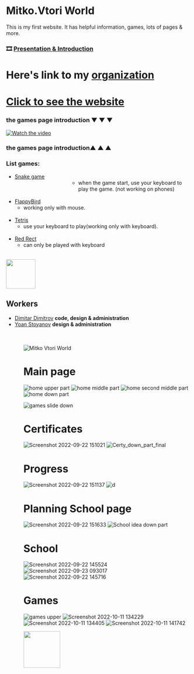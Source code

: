 # Mitko.Vtori World

This is my first website. It has helpful information, games, lots of pages & more.
<br>
### 🎞 [Presentation & Introduction](https://github.com/MitkoVtori/Mitko.Vtori-World/files/9764729/Welcome.to.Mitko.Vtori-World.pptx)

# Here's link to my <a href="https://github.com/Mitko-Vtori-World">organization</a>
# <a href="https://Mitko-Vtori-World.github.io">Click to see the website</a>
### the games page introduction ▼ ▼ ▼
[![Watch the video](https://user-images.githubusercontent.com/112943652/193406100-1b238fa9-0cd0-4bb7-b4d3-b3bc418c1f07.png)](https://www.youtube.com/watch?v=evJbAwi47F0)
### the games page introduction▲ ▲ ▲
### List games:
<ul>
   <li>
     <a href="https://mitkovtori.github.io/Mitko.Vtori-World/Snake">Snake game</a> 
      <ul> 
       <li style="margin-left: 150px">
         when the game start, use your keyboard to play the game. (not working on phones)
       </li>
     </ul>
    <br>
   </li>
  <li>
     <a href="https://mitkovtori.github.io/Mitko.Vtori-World/FlappyBird">FlappyBird</a>
      <ul> 
       <li>
          working only with mouse.
       </li>
     </ul>
  </li>
 <br>
 <li>
   <a href="https://mitkovtori.github.io/Mitko.Vtori-World/TETRIS">Tetris</a>
    <ul>
     <li>
     use your keyboard to play(working only with keyboard).
     </li>
    </ul>
 </li>
 <br>
 <li>
   <a href="https://mitkovtori.github.io/Mitko.Vtori-World/RED%20RECT">Red Rect</a>
    <ul>
      <li>
        can only be played with keyboard
      </li>
    </ul>
 </li>
</ul>
<br>
<a href="https://twitter.com/intent/tweet?url=https://github.com/MitkoVtori/Mitko.Vtori-World&text=This%20website%20is%20amazing!" target="_blank"><img src="https://img.shields.io/badge/-Tweet-0394F9?style=flat-square&logo=Twitter&logoColor=white" style="width: 80px;"/></a>

## Workers
<ul>
  <li>
    <a href="https://github.com/MitkoVtori">Dimitar Dimitrov</a> <strong>code, design & administration</strong>
  </li>
  <li>
  <a href="https://github.com/HackerstoyanovBG">Yoan Stoyanov</a> <strong>design & administration</strong>
<ul>
<br>
<br>

![Mitko Vtori World](https://user-images.githubusercontent.com/112943652/195579452-b1d014a0-6133-4fbd-8b52-c4dcabadf4c2.png)


# Main page
![home upper part](https://user-images.githubusercontent.com/112943652/193805123-e053e344-8752-4883-a453-d737747f5cf2.png)
![home middle part](https://user-images.githubusercontent.com/112943652/193805226-ed47be8e-f90d-4f01-a0e4-7300406aab9d.png)
![home second middle part](https://user-images.githubusercontent.com/112943652/193805335-374b5efb-48cd-48ba-b01a-15c2bd93a1cf.png)
![home down part](https://user-images.githubusercontent.com/112943652/193805300-e6224b64-49b0-4e16-9eb4-5971c9cf552f.png)

![games slide down](https://user-images.githubusercontent.com/112943652/193805419-e03621f3-f2f4-41b8-91e0-2c3213b35727.png)

# Certificates
![Screenshot 2022-09-22 151021](https://user-images.githubusercontent.com/112943652/191743596-4c51fd62-f1f0-435a-8d0e-1cae4294f4ad.png)
![Certy_down_part_final](https://user-images.githubusercontent.com/112943652/191248625-e73c61aa-76a9-448a-9327-57f248af39a7.png)

# Progress
![Screenshot 2022-09-22 151137](https://user-images.githubusercontent.com/112943652/191743702-2a939704-fb38-48e1-b193-781dbbd526dc.png)
![d](https://user-images.githubusercontent.com/112943652/191477006-43989e60-4570-4a4f-933e-0dea9b5dc3d0.png)

# Planning School page
![Screenshot 2022-09-22 151633](https://user-images.githubusercontent.com/112943652/191744724-d2d76039-d6f3-4760-97a6-4383d83002ca.png)
![School idea down part](https://user-images.githubusercontent.com/112943652/191744764-08067988-dc27-4088-9479-68db66ea6814.png)

# School
![Screenshot 2022-09-22 145524](https://user-images.githubusercontent.com/112943652/191744962-44e4a195-15dd-4b18-8516-42272f0b25b3.png)
![Screenshot 2022-09-23 093017](https://user-images.githubusercontent.com/112943652/191904285-710af8d4-87c2-43ed-81d8-d27b9278e200.png)
![Screenshot 2022-09-22 145716](https://user-images.githubusercontent.com/112943652/191745012-8dd0a3a8-d22d-43fe-b965-4926b7dc27df.png)

# Games
![games upper](https://user-images.githubusercontent.com/112943652/193805508-e2bb7d86-c10d-4f1e-84f2-05fe27235005.png)
![Screenshot 2022-10-11 134229](https://user-images.githubusercontent.com/112943652/195076499-42cd9173-201f-4d05-832f-33f0412ca385.png)
![Screenshot 2022-10-11 134405](https://user-images.githubusercontent.com/112943652/195076525-9f9c07f9-90c1-47fe-af67-bb8b50b87495.png)
![Screenshot 2022-10-11 141742](https://user-images.githubusercontent.com/112943652/195076584-a2dec6e8-c9ce-4b7c-80f6-502d8aac8494.png)



<a href="https://twitter.com/intent/tweet?url=https://github.com/MitkoVtori/Mitko.Vtori-World&text=This%20website%20is%20amazing!" target="_blank"><img src="https://img.shields.io/badge/-Tweet-0394F9?style=flat-square&logo=Twitter&logoColor=white" style="width: 100px;"/></a>
